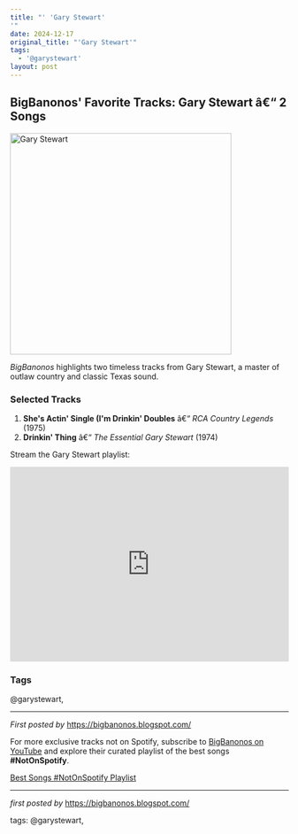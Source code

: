 ```yaml
---
title: "' 'Gary Stewart'
'"
date: 2024-12-17
original_title: "'Gary Stewart'"
tags:
  - '@garystewart'
layout: post
---
```

<h2>BigBanonos' Favorite Tracks: Gary Stewart â€“ 2 Songs</h2> <div > <a href="https://i.ytimg.com/vi/IhR9IGIU2Dc/sddefault.jpg"> <img src="https://i.ytimg.com/vi/IhR9IGIU2Dc/sddefault.jpg" alt="Gary Stewart" width="400" /> </a>
</div> <p><em>BigBanonos</em> highlights two timeless tracks from Gary Stewart, a master of outlaw country and classic Texas sound.</p> <h3>Selected Tracks</h3>
<ol> <li><strong>She's Actin' Single (I'm Drinkin' Doubles</strong> â€“ <em>RCA Country Legends</em> (1975)</li> <li><strong>Drinkin' Thing</strong> â€“ <em>The Essential Gary Stewart</em> (1974)</li>
</ol> <p>Stream the Gary Stewart playlist:</p>
<iframe src="https://open.spotify.com/embed/playlist/4mHC0x44TEYhFaoXhvPn6D?utm_source=generator" width="100%" height="352" frameBorder="0" allowfullscreen="" allow="autoplay; clipboard-write; encrypted-media; fullscreen; picture-in-picture" loading="lazy"></iframe> <h3>Tags</h3>
<p>@garystewart,</p> <hr />
<p><em>First posted by</em> <a href="https://bigbanonos.blogspot.com/" rel="noopener" target="_new">https://bigbanonos.blogspot.com/</a></p>


<!--Subscribe and Playlist Links-->
<div>
    <p>For more exclusive tracks not on Spotify, subscribe to <a href="https://www.youtube.com/@BigBanonos" target="_blank">BigBanonos on YouTube</a> and explore their curated playlist of the best songs <strong>#NotOnSpotify</strong>.</p>
    <p><a href="https://www.youtube.com/playlist?list=PLtuNtuTatqI0kFahUCbtbfenC_ET5O_tr" target="_blank">Best Songs #NotOnSpotify Playlist<br /></a></p></div>

<hr />

<p><em>first posted by</em> <a href="https://bigbanonos.blogspot.com/" rel="noopener" target="_new">https://bigbanonos.blogspot.com/</a></p>

<p>tags: @garystewart,</p>
